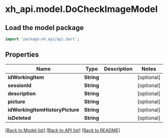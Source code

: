 # xh_api.model.DoCheckImageModel

## Load the model package
```dart
import 'package:xh_api/api.dart';
```

## Properties
Name | Type | Description | Notes
------------ | ------------- | ------------- | -------------
**idWorkingItem** | **String** |  | [optional] 
**sessionId** | **String** |  | [optional] 
**description** | **String** |  | [optional] 
**picture** | **String** |  | [optional] 
**idWorkingItemHistoryPicture** | **String** |  | [optional] 
**isDeleted** | **String** |  | [optional] 

[[Back to Model list]](../README.md#documentation-for-models) [[Back to API list]](../README.md#documentation-for-api-endpoints) [[Back to README]](../README.md)


